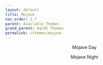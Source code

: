 ```yaml
---
layout: default
title: Mojave
nav_order: 2.7
parent: Available Themes
grand_parent: macOS Themes
permalink: /themes/mojave
---
```


<p align="center">Mojave Day</p>
<p align="center">Mojave Night</p>